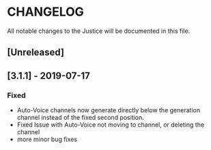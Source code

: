 # CHANGELOG
All notable changes to the Justice will be documented in this file.

## [Unreleased]

## [3.1.1] - 2019-07-17
### Fixed 
- Auto-Voice channels now generate directly below the generation channel instead of the fixed second position.
- Fixed Issue with Auto-Voice not moving to channel, or deleting the channel
- more minor bug fixes

